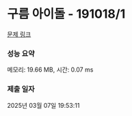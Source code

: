 # 구름 아이돌 - 191018/1 

[문제 링크](https://level.goorm.io/exam/191018/%EA%B5%AC%EB%A6%84-%EC%95%84%EC%9D%B4%EB%8F%8C/quiz/1) 

### 성능 요약

메모리: 19.66 MB, 시간: 0.07 ms

### 제출 일자

2025년 03월 07일 19:53:11

